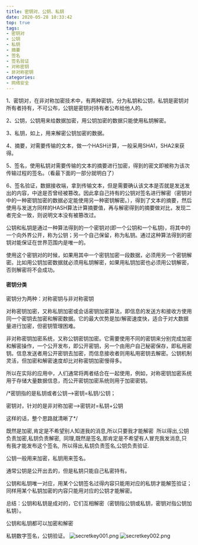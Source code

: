 ```yaml
---
title: 密钥对、公钥、私钥
date: 2020-05-28 10:33:42
top: true
tags:
- 密钥对
- 公钥
- 私钥
- 摘要
- 签名
- 签名验证
- 对称密钥
- 非对称密钥
categories: 
- 网络安全
---
```

1、密钥对，在非对称加密技术中，有两种密钥，分为私钥和公钥，私钥是密钥对所有者持有，不可公布，公钥是密钥对持有者公布给他人的。

2、公钥，公钥用来给数据加密，用公钥加密的数据只能使用私钥解密。
<!--more-->
3、私钥，如上，用来解密公钥加密的数据。

4、摘要，对需要传输的文本，做一个HASH计算，一般采用SHA1，SHA2来获得。

5、签名，使用私钥对需要传输的文本的摘要进行加密，得到的密文即被称为该次传输过程的签名。（看最下面的一部分就明白了）

6、签名验证，数据接收端，拿到传输文本，但是需要确认该文本是否就是发送发出的内容，中途是否曾经被篡改。因此拿自己持有的公钥对签名进行解密（密钥对中的一种密钥加密的数据必定能使用另一种密钥解密。），得到了文本的摘要，然后使用与发送方同样的HASH算法计算摘要值，再与解密得到的摘要做对比，发现二者完全一致，则说明文本没有被篡改过。

公钥和私钥是通过一种算法得到的一个密钥对(即一个公钥和一个私钥)，将其中的一个向外界公开，称为公钥；另一个自己保留，称为私钥。通过这种算法得到的密钥对能保证在世界范围内是唯一的。

使用这个密钥对的时候，如果用其中一个密钥加密一段数据，必须用另一个密钥解密。比如用公钥加密数据就必须用私钥解密，如果用私钥加密也必须用公钥解密，否则解密将不会成功。

#### 密钥分类
密钥分为两种：对称密钥与非对称密钥

对称密钥加密，又称私钥加密或会话密钥加密算法，即信息的发送方和接收方使用同一个密钥去加密和解密数据。它的最大优势是加/解密速度快，适合于对大数据量进行加密，但密钥管理困难。

非对称密钥加密系统，又称公钥密钥加密。它需要使用不同的密钥来分别完成加密和解密操作，一个公开发布，即公开密钥，另一个由用户自己秘密保存，即私用密钥。信息发送者用公开密钥去加密，而信息接收者则用私用密钥去解密。公钥机制灵活，但加密和解密速度却比对称密钥加密慢得多。

所以在实际的应用中，人们通常将两者结合在一起使用，例如，对称密钥加密系统用于存储大量数据信息，而公开密钥加密系统则用于加密密钥。

/*密钥指的是私钥或者公钥—>密钥=私钥/公钥；

密钥对，针对的是非对称加密—>密钥对=私钥+公钥

这样的话，整个思路就清晰了*/

既然是加密,肯定是不希望别人知道我的消息,所以只要我才能解密 
所以得出,公钥负责加密,私钥负责解密, 
同理,既然是签名,那肯定是不希望有人冒充我发消息,只有我才能发布这个签名, 
所以得出,私钥负责签名,公钥负责验证.

公钥一般用来加密，私钥用来签名。

通常公钥是公开出去的，但是私钥只能自己私密持有。

公钥和私钥唯一对应，用某个公钥签名过得内容只能用对应的私钥才能解签验证；同样用某个私钥加密的内容只能用对应的公钥才能解密。

总结：公钥和私钥是成对的，它们互相解密（密钥指公钥或私钥，密钥对指公钥加私钥）。

公钥和私钥都可以加密和解密

私钥数字签名，公钥验证。
![secretkey001.png](http://alivnram-test.oss-cn-beijing.aliyuncs.com/alivnblog/secretkey001.jpg)
![secretkey002.png](http://alivnram-test.oss-cn-beijing.aliyuncs.com/alivnblog/secretkey002.jpg)